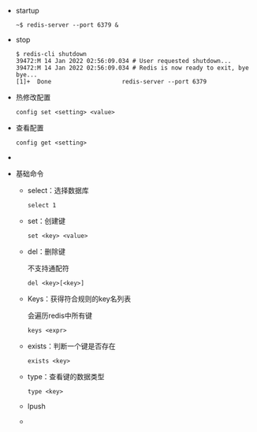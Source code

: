 - startup

  ```
  ~$ redis-server --port 6379 &
  ```

- stop

  ```
  $ redis-cli shutdown
  39472:M 14 Jan 2022 02:56:09.034 # User requested shutdown...
  39472:M 14 Jan 2022 02:56:09.034 # Redis is now ready to exit, bye bye...
  [1]+  Done                    redis-server --port 6379
  ```


- 热修改配置

  ```
  config set <setting> <value>
  ```

- 查看配置

  ```
  config get <setting>
  ```



- 





- 基础命令

  - select：选择数据库

    ```
    select 1
    ```

    

  - set：创建键

    ```
    set <key> <value>
    ```

  - del：删除键

    不支持通配符

    ```
    del <key>[<key>]
    ```

  - Keys：获得符合规则的key名列表

    会遍历redis中所有键

    ```
    keys <expr>
    ```

  - exists：判断一个键是否存在

    ```
    exists <key>
    ```

  - type：查看键的数据类型

    ```
    type <key>
    ```

  - lpush

  - 